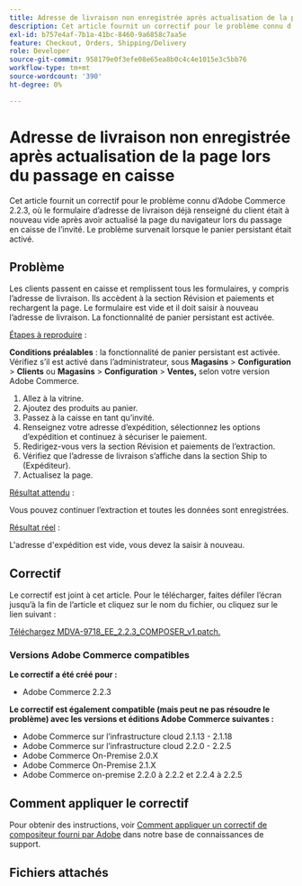```yaml
---
title: Adresse de livraison non enregistrée après actualisation de la page lors du passage en caisse
description: Cet article fournit un correctif pour le problème connu d’Adobe Commerce 2.2.3, où le formulaire d’adresse de livraison déjà renseigné du client était à nouveau vide après avoir actualisé la page du navigateur lors du passage en caisse de l’invité. Le problème survenait lorsque le panier persistant était activé.
exl-id: b757e4af-7b1a-41bc-8460-9a6858c7aa5e
feature: Checkout, Orders, Shipping/Delivery
role: Developer
source-git-commit: 958179e0f3efe08e65ea8b0c4c4e1015e3c5bb76
workflow-type: tm+mt
source-wordcount: '390'
ht-degree: 0%

---
```


# Adresse de livraison non enregistrée après actualisation de la page lors du passage en caisse

Cet article fournit un correctif pour le problème connu d’Adobe Commerce 2.2.3, où le formulaire d’adresse de livraison déjà renseigné du client était à nouveau vide après avoir actualisé la page du navigateur lors du passage en caisse de l’invité. Le problème survenait lorsque le panier persistant était activé.

## Problème

Les clients passent en caisse et remplissent tous les formulaires, y compris l’adresse de livraison. Ils accèdent à la section Révision et paiements et rechargent la page. Le formulaire est vide et il doit saisir à nouveau l’adresse de livraison. La fonctionnalité de panier persistant est activée.

<u>Étapes à reproduire</u> :

**Conditions préalables** : la fonctionnalité de panier persistant est activée. Vérifiez s’il est activé dans l’administrateur, sous **Magasins** > **Configuration** > **Clients** ou **Magasins** > **Configuration** > **Ventes,** selon votre version Adobe Commerce.

1. Allez à la vitrine.
1. Ajoutez des produits au panier.
1. Passez à la caisse en tant qu’invité.
1. Renseignez votre adresse d’expédition, sélectionnez les options d’expédition et continuez à sécuriser le paiement.
1. Redirigez-vous vers la section Révision et paiements de l’extraction.
1. Vérifiez que l’adresse de livraison s’affiche dans la section Ship to (Expéditeur).
1. Actualisez la page.

<u>Résultat attendu</u> :

Vous pouvez continuer l’extraction et toutes les données sont enregistrées.

<u>Résultat réel</u> :

L&#39;adresse d&#39;expédition est vide, vous devez la saisir à nouveau.

## Correctif

Le correctif est joint à cet article. Pour le télécharger, faites défiler l’écran jusqu’à la fin de l’article et cliquez sur le nom du fichier, ou cliquez sur le lien suivant :

[Téléchargez MDVA-9718\_EE\_2.2.3\_COMPOSER\_v1.patch.](assets/MDVA-9718_EE_2.2.3_COMPOSER_v1.patch.zip)

### Versions Adobe Commerce compatibles

**Le correctif a été créé pour :**

* Adobe Commerce 2.2.3

**Le correctif est également compatible (mais peut ne pas résoudre le problème) avec les versions et éditions Adobe Commerce suivantes :**

* Adobe Commerce sur l’infrastructure cloud 2.1.13 - 2.1.18
* Adobe Commerce sur l’infrastructure cloud 2.2.0 - 2.2.5
* Adobe Commerce On-Premise 2.0.X
* Adobe Commerce On-Premise 2.1.X
* Adobe Commerce on-premise 2.2.0 à 2.2.2 et 2.2.4 à 2.2.5

## Comment appliquer le correctif

Pour obtenir des instructions, voir [Comment appliquer un correctif de compositeur fourni par Adobe](/help/how-to/general/how-to-apply-a-composer-patch-provided-by-magento.md) dans notre base de connaissances de support.

## Fichiers attachés
